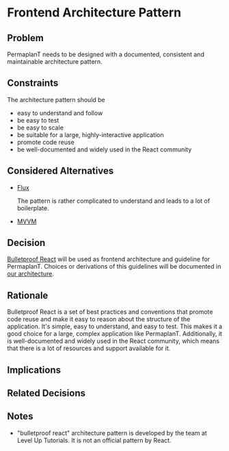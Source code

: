 # Frontend Architecture Pattern

## Problem

PermaplanT needs to be designed with a documented, consistent and maintainable architecture pattern.

## Constraints

The architecture pattern should be

- easy to understand and follow
- be easy to test
- be easy to scale
- be suitable for a large, highly-interactive application
- promote code reuse
- be well-documented and widely used in the React community

## Considered Alternatives

- [Flux](https://reactjs.org/blog/2014/05/06/flux.html)

  The pattern is rather complicated to understand and leads to a lot of boilerplate.

- [MVVM](https://www.detroitlabs.com/blog/intro-to-mvvm-in-react-with-mobx/)

## Decision

[Bulletproof React](https://github.com/alan2207/bulletproof-react) will be used as frontend architecture and guideline for PermaplanT.
Choices or derivations of this guidelines will be documented in [our architecture](../architecture).

## Rationale

Bulletproof React is a set of best practices and conventions that promote code reuse and make it easy to reason about the structure of the application.
It's simple, easy to understand, and easy to test.
This makes it a good choice for a large, complex application like PermaplanT.
Additionally, it is well-documented and widely used in the React community, which means that there is a lot of resources and support available for it.

## Implications

## Related Decisions

## Notes

- "bulletproof react" architecture pattern is developed by the team at Level Up Tutorials.
  It is not an official pattern by React.
